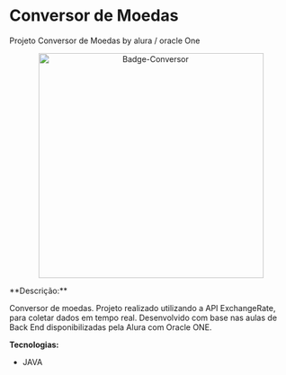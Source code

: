 # Conversor de Moedas
Projeto Conversor de Moedas by alura / oracle One
<p align="center">
  <img width="400" height="400" alt="Badge-Conversor" src="https://github.com/user-attachments/assets/6bf4242d-04c3-4afa-9987-6ac6e6f6b5fe" />
</p>
**Descrição:**

Conversor de moedas. Projeto realizado utilizando a API ExchangeRate, para coletar dados em tempo real.
Desenvolvido com base nas aulas de Back End disponibilizadas pela Alura com Oracle ONE.

**Tecnologias:**

* JAVA








